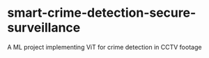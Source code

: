 # smart-crime-detection-secure-surveillance
A ML project implementing ViT for crime detection in CCTV footage
